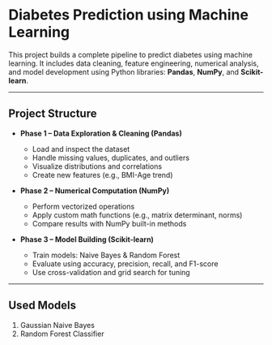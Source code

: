 #  Diabetes Prediction using Machine Learning
This project builds a complete pipeline to predict diabetes using machine learning. It includes data cleaning, feature engineering, numerical analysis, and model development using Python libraries: **Pandas**, **NumPy**, and **Scikit-learn**.

---

##  Project Structure

- **Phase 1 – Data Exploration & Cleaning (Pandas)**
  - Load and inspect the dataset
  - Handle missing values, duplicates, and outliers
  - Visualize distributions and correlations
  - Create new features (e.g., BMI-Age trend)

- **Phase 2 – Numerical Computation (NumPy)**
  - Perform vectorized operations
  - Apply custom math functions (e.g., matrix determinant, norms)
  - Compare results with NumPy built-in methods

- **Phase 3 – Model Building (Scikit-learn)**
  - Train models: Naive Bayes & Random Forest
  - Evaluate using accuracy, precision, recall, and F1-score
  - Use cross-validation and grid search for tuning
 
---
## Used Models
1. Gaussian Naive Bayes
2. Random Forest Classifier


